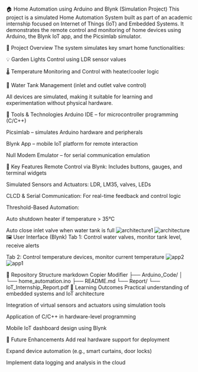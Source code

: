 🏠 Home Automation using Arduino and Blynk (Simulation Project)
This project is a simulated Home Automation System built as part of an academic internship focused on Internet of Things (IoT) and Embedded Systems. It demonstrates the remote control and monitoring of home devices using Arduino, the Blynk IoT app, and the Picsimlab simulator.

📌 Project Overview
The system simulates key smart home functionalities:

💡 Garden Lights Control using LDR sensor values

🌡️ Temperature Monitoring and Control with heater/cooler logic

🚰 Water Tank Management (inlet and outlet valve control)

All devices are simulated, making it suitable for learning and experimentation without physical hardware.

🔧 Tools & Technologies
Arduino IDE – for microcontroller programming (C/C++)

Picsimlab – simulates Arduino hardware and peripherals

Blynk App – mobile IoT platform for remote interaction

Null Modem Emulator – for serial communication emulation

📲 Key Features
Remote Control via Blynk: Includes buttons, gauges, and terminal widgets

Simulated Sensors and Actuators: LDR, LM35, valves, LEDs

CLCD & Serial Communication: For real-time feedback and control logic

Threshold-Based Automation:

Auto shutdown heater if temperature > 35°C

Auto close inlet valve when water tank is full
![architecture1](https://github.com/user-attachments/assets/cd1681e0-3c11-4bde-9fca-b62331916991)
![architecture](https://github.com/user-attachments/assets/18d30b38-88ff-4bab-a887-9454432fbbcf)
🖼️ User Interface (Blynk)
Tab 1: Control water valves, monitor tank level, receive alerts

Tab 2: Control temperature devices, monitor current temperature
![app2](https://github.com/user-attachments/assets/bd37aaf6-0386-43c4-adb8-564c83c72c3a)
![app1](https://github.com/user-attachments/assets/0f6a7dd3-c18e-470a-8fdb-b9b1282173c3)


📁 Repository Structure
markdown
Copier
Modifier
├── Arduino_Code/
│   └── home_automation.ino
├── README.md
└── Report/
    └── IoT_Internship_Report.pdf
🧠 Learning Outcomes
Practical understanding of embedded systems and IoT architecture

Integration of virtual sensors and actuators using simulation tools

Application of C/C++ in hardware-level programming

Mobile IoT dashboard design using Blynk

🚀 Future Enhancements
Add real hardware support for deployment

Expand device automation (e.g., smart curtains, door locks)

Implement data logging and analysis in the cloud

